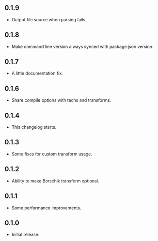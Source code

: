 ## 0.1.9
* Output file source when parsing fails.

## 0.1.8
* Make command line version always synced with package.json version.

## 0.1.7
* A little documentation fix.

## 0.1.6
* Share compile options with techs and transforms.

## 0.1.4
* This changelog starts.

## 0.1.3
* Some fixes for custom transform usage.

## 0.1.2
* Ability to make Borschik transform optional.

## 0.1.1
* Some performance improvements.

## 0.1.0
* Initial release.
